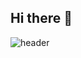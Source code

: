 ## Hi there 👋

![header](https://capsule-render.vercel.app/api?type=cylinder&color=auto&height=300&section=header&text=capsule%20render&fontSize=90)
